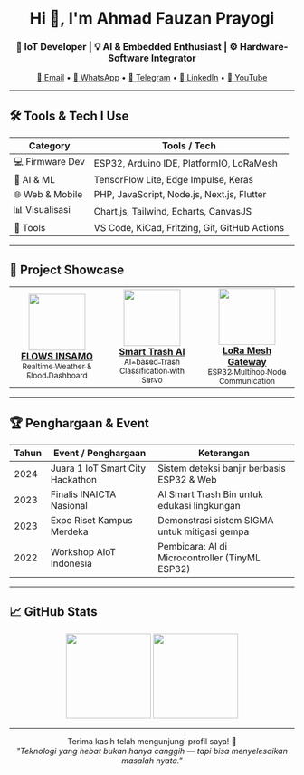 <h1 align="center">Hi 👋, I'm Ahmad Fauzan Prayogi</h1>
<h3 align="center">🌱 IoT Developer | 💡 AI & Embedded Enthusiast | ⚙️ Hardware-Software Integrator</h3>

<p align="center">
  <a href="mailto:your.email@example.com">📧 Email</a> •
  <a href="https://wa.me/6281234567890">📱 WhatsApp</a> •
  <a href="https://t.me/yourtelegram">💬 Telegram</a> •
  <a href="https://www.linkedin.com/in/yourlinkedin">🔗 LinkedIn</a> •
  <a href="https://youtube.com/yourchannel">🎥 YouTube</a>
</p>

---

## 🛠️ Tools & Tech I Use

| Category      | Tools / Tech |
|---------------|--------------|
| 💻 Firmware Dev | ESP32, Arduino IDE, PlatformIO, LoRaMesh |
| 🧠 AI & ML      | TensorFlow Lite, Edge Impulse, Keras |
| 🌐 Web & Mobile | PHP, JavaScript, Node.js, Next.js, Flutter |
| 📊 Visualisasi  | Chart.js, Tailwind, Echarts, CanvasJS |
| 🧰 Tools        | VS Code, KiCad, Fritzing, Git, GitHub Actions |

---

## 🚀 Project Showcase

<table>
  <tr>
    <td width="33%" align="center">
      <a href="https://github.com/yourusername/FLOWS_INSAMO">
        <img src="https://github.com/yourusername/assets/flows-demo.gif" width="100px"/><br/>
        <strong>FLOWS INSAMO</strong><br/>
        <sub>Realtime Weather & Flood Dashboard</sub>
      </a>
    </td>
    <td width="33%" align="center">
      <a href="https://github.com/yourusername/SmartTrashAI">
        <img src="https://github.com/yourusername/assets/trashai.gif" width="100px"/><br/>
        <strong>Smart Trash AI</strong><br/>
        <sub>AI-based Trash Classification with Servo</sub>
      </a>
    </td>
    <td width="33%" align="center">
      <a href="https://github.com/yourusername/LoRaMeshGateway">
        <img src="https://github.com/yourusername/assets/mesh.gif" width="100px"/><br/>
        <strong>LoRa Mesh Gateway</strong><br/>
        <sub>ESP32 Multihop Node Communication</sub>
      </a>
    </td>
  </tr>
</table>

---

## 🏆 Penghargaan & Event

| Tahun | Event / Penghargaan | Keterangan |
|-------|----------------------|------------|
| 2024  | Juara 1 IoT Smart City Hackathon | Sistem deteksi banjir berbasis ESP32 & Web |
| 2023  | Finalis INAICTA Nasional | AI Smart Trash Bin untuk edukasi lingkungan |
| 2023  | Expo Riset Kampus Merdeka | Demonstrasi sistem SIGMA untuk mitigasi gempa |
| 2022  | Workshop AIoT Indonesia | Pembicara: AI di Microcontroller (TinyML ESP32) |

---

## 📈 GitHub Stats

<p align="center">
  <img src="https://github-readme-stats.vercel.app/api?username=yourusername&show_icons=true&theme=tokyonight" height="150"/>
  <img src="https://github-readme-stats.vercel.app/api/top-langs/?username=yourusername&layout=compact&theme=tokyonight" height="150"/>
</p>

---

<p align="center">
  Terima kasih telah mengunjungi profil saya! 🎉<br/>
  <em>"Teknologi yang hebat bukan hanya canggih — tapi bisa menyelesaikan masalah nyata."</em>
</p>
